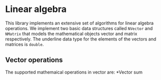 # Linear algebra
This library implements an extensive set of algorithms for linear algebra operations.
We implement two basic data structures called `NVector` and `NMatrix` that models the mathematical objects vector and matrix respectively.
The underline data type for the elements of the vectors and matrices is `double`.

## Vector operations
  The supported mathemaical operations in vector are:
    *Vector sum
   


